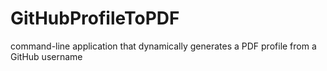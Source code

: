 # GitHubProfileToPDF
command-line application that dynamically generates a PDF profile from a GitHub username
